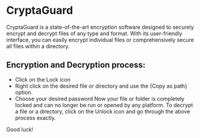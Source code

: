 # CryptaGuard
CryptaGuard is a state-of-the-art encryption software designed to securely encrypt and decrypt files of any type and format. With its user-friendly interface, you can easily encrypt individual files or comprehensively secure all files within a directory.
## Encryption and Decryption process:
- Click on the Lock icon
- Right click on the desired file or directory and use the {Copy as path} option.
- Choose your desired password
Now your file or folder is completely locked and can no longer be run or opened by any platform.
To decrypt a file or a directory, click on the Unlock icon and go through the above process exactly.

Good luck!
